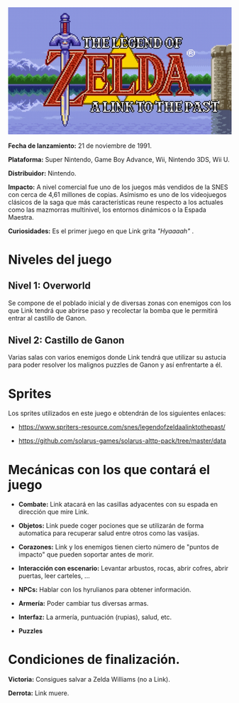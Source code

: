 <div style="text-align:center"><img src ='img/game.gif' /></div>

**Fecha de lanzamiento:** 21 de noviembre de 1991.

**Plataforma:** Super Nintendo, Game Boy Advance, Wii, Nintendo 3DS, Wii U.

**Distribuidor:** Nintendo.

**Impacto:** A nivel comercial fue uno de los juegos más vendidos de la SNES con cerca de 4,61 millones de copias. Asímismo es uno de los videojuegos clásicos de la saga que más características reune respecto a los actuales como las mazmorras multinivel, los entornos dinámicos o la Espada Maestra.

**Curiosidades:** Es el primer juego en que Link grita _"Hyaaaah"_ .


# Niveles del juego
## Nivel 1: Overworld
Se compone de el poblado inicial y de diversas zonas con enemigos con los que Link tendrá que abrirse paso y recolectar la bomba que le permitirá entrar al castillo de Ganon.

## Nivel 2: Castillo de Ganon
Varias salas con varios enemigos donde Link tendrá que utilizar su astucia para poder resolver los malignos puzzles de Ganon y así enfrentarte a él.

# Sprites
Los sprites utilizados en este juego e obtendrán de los siguientes enlaces:

* https://www.spriters-resource.com/snes/legendofzeldaalinktothepast/

* https://github.com/solarus-games/solarus-alttp-pack/tree/master/data

# Mecánicas con los que contará el juego
* **Combate:** Link atacará en las casillas adyacentes con su espada en dirección que mire Link.

* **Objetos:** Link puede coger pociones que se utilizarán de forma automatica para recuperar salud entre otros como las vasijas.

* **Corazones:** Link y los enemigos tienen cierto número de "puntos de impacto" que pueden soportar antes de morir.

* **Interacción con escenario:** Levantar arbustos, rocas, abrir cofres, abrir puertas, leer carteles, ...

* **NPCs:** Hablar con los hyrulianos para obtener información.

* **Armería:** Poder cambiar tus diversas armas.

* **Interfaz:** La armería, puntuación (rupias), salud, etc.

* **Puzzles** 

# Condiciones de finalización.
**Victoria:** Consigues salvar a Zelda Williams (no a Link).

**Derrota:** Link muere. 

